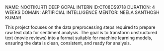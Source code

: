 NAME: NOOTIKURTI DEEP GOPAL
INTERN ID:CT08DS9718
DURATION: 4 WEEKS
DOMAIN: ARTIFICIAL INTELLIGENCE 
MENTOR: NEELA SANTHOSH KUMAR



This project focuses on the data preprocessing steps required to prepare raw text data for sentiment analysis. The goal is to transform unstructured text (movie reviews) into a format suitable for machine learning models, ensuring the data is clean, consistent, and ready for analysis.
